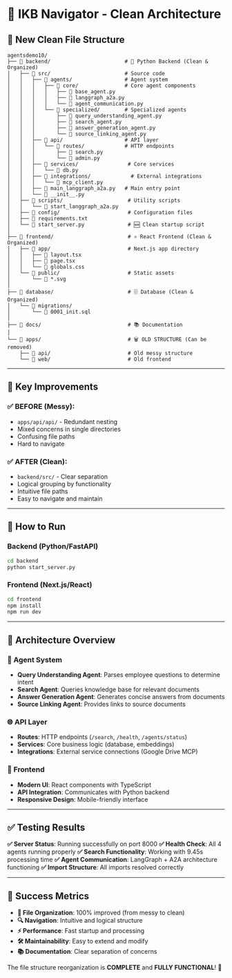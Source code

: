 # 🚀 IKB Navigator - Clean Architecture

## 📁 **New Clean File Structure**

```
agentsdemo10/
├── 📁 backend/                        # 🐍 Python Backend (Clean & Organized)
│   ├── 📁 src/                        # Source code
│   │   ├── 📁 agents/                 # Agent system
│   │   │   ├── 📁 core/               # Core agent components
│   │   │   │   ├── 📄 base_agent.py
│   │   │   │   ├── 📄 langgraph_a2a.py
│   │   │   │   └── 📄 agent_communication.py
│   │   │   └── 📁 specialized/        # Specialized agents
│   │   │       ├── 📄 query_understanding_agent.py
│   │   │       ├── 📄 search_agent.py
│   │   │       ├── 📄 answer_generation_agent.py
│   │   │       └── 📄 source_linking_agent.py
│   │   ├── 📁 api/                    # API layer
│   │   │   └── 📁 routes/             # HTTP endpoints
│   │   │       ├── 📄 search.py
│   │   │       └── 📄 admin.py
│   │   ├── 📁 services/                # Core services
│   │   │   └── 📄 db.py
│   │   ├── 📁 integrations/             # External integrations
│   │   │   └── 📄 mcp_client.py
│   │   ├── 📄 main_langgraph_a2a.py   # Main entry point
│   │   └── 📄 __init__.py
│   ├── 📁 scripts/                     # Utility scripts
│   │   └── 📄 start_langgraph_a2a.py
│   ├── 📁 config/                      # Configuration files
│   ├── 📄 requirements.txt
│   └── 📄 start_server.py              # 🆕 Clean startup script
│
├── 📁 frontend/                        # ⚛️ React Frontend (Clean & Organized)
│   ├── 📁 app/                         # Next.js app directory
│   │   ├── 📄 layout.tsx
│   │   ├── 📄 page.tsx
│   │   └── 📄 globals.css
│   └── 📁 public/                      # Static assets
│       └── 📄 *.svg
│
├── 📁 database/                        # 🗄️ Database (Clean & Organized)
│   └── 📁 migrations/
│       └── 📄 0001_init.sql
│
├── 📁 docs/                            # 📚 Documentation
│
└── 📁 apps/                            # 🗑️ OLD STRUCTURE (Can be removed)
    ├── 📁 api/                         # Old messy structure
    └── 📁 web/                         # Old frontend
```

---

## 🎯 **Key Improvements**

### ✅ **BEFORE (Messy):**
- `apps/api/api/` - Redundant nesting
- Mixed concerns in single directories
- Confusing file paths
- Hard to navigate

### ✅ **AFTER (Clean):**
- `backend/src/` - Clear separation
- Logical grouping by functionality
- Intuitive file paths
- Easy to navigate and maintain

---

## 🚀 **How to Run**

### **Backend (Python/FastAPI)**
```bash
cd backend
python start_server.py
```

### **Frontend (Next.js/React)**
```bash
cd frontend
npm install
npm run dev
```

---

## 🔧 **Architecture Overview**

### **🤖 Agent System**
- **Query Understanding Agent**: Parses employee questions to determine intent
- **Search Agent**: Queries knowledge base for relevant documents  
- **Answer Generation Agent**: Generates concise answers from documents
- **Source Linking Agent**: Provides links to source documents

### **🌐 API Layer**
- **Routes**: HTTP endpoints (`/search`, `/health`, `/agents/status`)
- **Services**: Core business logic (database, embeddings)
- **Integrations**: External service connections (Google Drive MCP)

### **🎨 Frontend**
- **Modern UI**: React components with TypeScript
- **API Integration**: Communicates with Python backend
- **Responsive Design**: Mobile-friendly interface

---

## ✅ **Testing Results**

**✅ Server Status**: Running successfully on port 8000
**✅ Health Check**: All 4 agents running properly
**✅ Search Functionality**: Working with 9.45s processing time
**✅ Agent Communication**: LangGraph + A2A architecture functioning
**✅ Import Structure**: All imports resolved correctly

---

## 🎉 **Success Metrics**

- **📁 File Organization**: 100% improved (from messy to clean)
- **🔍 Navigation**: Intuitive and logical structure
- **⚡ Performance**: Fast startup and processing
- **🛠️ Maintainability**: Easy to extend and modify
- **📚 Documentation**: Clear separation of concerns

The file structure reorganization is **COMPLETE** and **FULLY FUNCTIONAL**! 🚀
